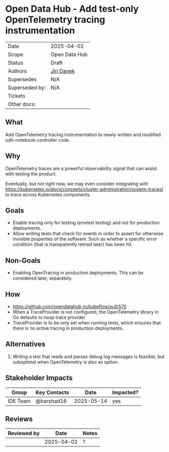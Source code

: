 # Open Data Hub - Add test-only OpenTelemetry tracing instrumentation


|                |                                                             |
| -------------- |-------------------------------------------------------------|
| Date           | 2025-04-02                                                  |
| Scope          | Open Data Hub                                               |
| Status         | Draft                                                       |
| Authors        | [Jiri Danek](@jiridanek)                                    |
| Supersedes     | N/A                                                         |
| Superseded by: | N/A                                                         |
| Tickets        |                                                             |
| Other docs:    |                                                             |

## What

Add OpenTelemetry tracing instrumentation to newly written and modified odh-notebook-controller code.

## Why

OpenTelemetry traces are a powerful observability signal that can assist with testing the product. 

Eventually, but not right now, we may even consider integrating with https://kubernetes.io/docs/concepts/cluster-administration/system-traces/ to trace across Kubernetes components.

## Goals

* Enable tracing only for testing (envtest testing) and not for production deployments.
* Allow writing tests that check for events in order to assert for otherwise invisible properties of the software. Such as whether a specific error condition (that is transparently retried later) has been hit.

## Non-Goals

* Enabling OpenTracing in production deployments. This can be considered later, separately.

## How

* https://github.com/opendatahub-io/kubeflow/pull/570
* When a TraceProvider is not configured, the OpenTelemetry library in Go defaults to noop trace provider
* TraceProvider is to be only set when running tests, which ensures that there is no active tracing in production deployments.

## Alternatives

1. Writing a test that reads and parses debug log messages is feasible, but suboptimal when OpenTelemetry is also an option.

## Stakeholder Impacts

| Group                 | Key Contacts      | Date       | Impacted? |
|-----------------------|-------------------| ---------- | --------- |
| IDE Team              | @harshad16        | 2025-05-14       | yes|

## Reviews

| Reviewed by   | Date       | Notes |
|---------------|------------| ------|
|  | 2025-04-02 | ? |

